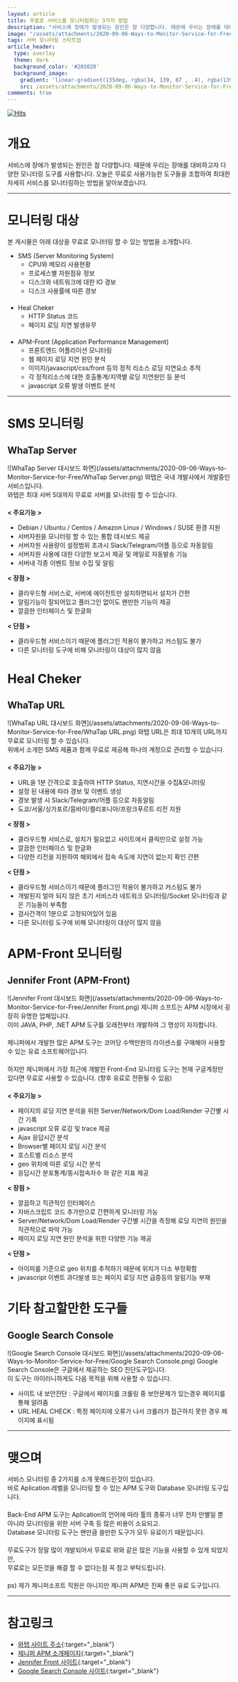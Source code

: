 ```yaml
---
layout: article
title: 무료로 서비스를 모니터링하는 3가지 방법
description: "서비스에 장애가 발생되는 원인은 참 다양합니다. 때문에 우리는 장애를 대비하고자 다양한 모니터링 도구를 사용합니다."
image: "/assets/attachments/2020-09-06-Ways-to-Monitor-Service-for-Free/og-bg.png"
tags: 서버 모니터링 스타트업
article_header:
  type: overlay
  theme: dark
  background_color: '#203028'
  background_image:
    gradient: 'linear-gradient(135deg, rgba(34, 139, 87 , .4), rgba(139, 34, 139, .4))'
    src: /assets/attachments/2020-09-06-Ways-to-Monitor-Service-for-Free/cover.png
comments: true
---
```



[![Hits](https://hits.seeyoufarm.com/api/count/incr/badge.svg?url=blog.dochis.net/2020-09-06-Ways-to-Monitor-Service-for-Free.html.svg)](https://hits.seeyoufarm.com)



# 개요
서비스에 장애가 발생되는 원인은 참 다양합니다. 때문에 우리는 장애를 대비하고자 다양한 모니터링 도구를 사용합니다.
오늘은 무료로 사용가능한 도구들을 조합하여 최대한 자세히 서비스를 모니터링하는 방법을 알아보겠습니다.


* * *


# 모니터링 대상
본 게시물은 아래 대상을 무료로 모니터링 할 수 있는 방법을 소개합니다.
　  
- SMS (Server Monitoring System)
    - CPU와 메모리 사용현황
    - 프로세스별 자원점유 정보
    - 디스크와 네트워크에 대한 IO 경보
    - 디스크 사용률에 따른 경보  
　  
- Heal Cheker
    - HTTP Status 코드
    - 페이지 로딩 지연 발생유무  
　  
- APM-Front (Application Performance Management)
    - 프론트엔드 어플리이션 모니터링
    - 웹 페이지 로딩 지연 원인 분석
    - 이미지/javascript/css/front 등의 정적 리소스 로딩 지연요소 추적
    - 각 정적리소스에 대한 호출통계/지역별 로딩 지연원인 등 분석
    - javascript 오류 발생 이벤트 분석
    

* * *


# SMS 모니터링
## WhaTap Server
![WhaTap Server 대시보드 화면](/assets/attachments/2020-09-06-Ways-to-Monitor-Service-for-Free/WhaTap Server.png)
와탭은 국내 개발사에서 개발중인 서비스입니다.  
와탭은 최대 서버 5대까지 무료로 서버를 모니터링 할 수 있습니다.  
　  
**< 주요기능 >** 
- Debian / Ubuntu / Centos / Amazon Linux / Windows / SUSE 환경 지원
- 서버자원을 모니터링 할 수 있는 통합 데시보드 제공
- 서버자원 사용량이 설정범위 초과시 Slack/Telegram/어플 등으로 자동알림
- 서버자원 사용에 대한 다양한 보고서 제공 및 메일로 자동발송 기능
- 서버내 각종 이벤트 정보 수집 및 알림  

**< 장점 >** 
- 클라우드형 서비스로, 서버에 에이전트만 설치하면되서 설치가 간편
- 알림기능이 잘되어있고 플러그인 없이도 왠만한 기능이 제공
- 깔끔한 인터페이스 및 한글화  

**< 단점 >**
- 클라우드형 서비스이기 때문에  플러그인 적용이 불가하고 커스텀도 불가
- 다른 모니터링 도구에 비해 모니터링이 대상이 많지 않음



# Heal Cheker
## WhaTap URL
![WhaTap URL 대시보드 화면](/assets/attachments/2020-09-06-Ways-to-Monitor-Service-for-Free/WhaTap URL.png)
와탭 URL은 최대 10개의 URL까지 무료로 모니터링 할 수 있습니다.  
위에서 소개한 SMS 제품과 함께 무료로 제공해 하나의 계정으로 관리할 수 있습니다.  
　  
**< 주요기능 >** 
- URL을 1분 간격으로 호출하여 HTTP Status, 지연시간을 수집&모니터링
- 설정 된 내용에 따라 경보 및 이벤트 생성
- 경보 발생 시 Slack/Telegram/어플 등으로 자동알림
- 도쿄/서울/싱가포르/뭄바이/켈리포니아/프랑크푸르트 리전 지원  

**< 장점 >** 
- 클라우드형 서비스로, 설치가 필요없고 사이트에서 클릭만으로 설정 가능
- 깔끔한 인터페이스 및 한글화
- 다양한 리전을 지원하여 해외에서 접속 속도에 지연이 없는지 확인 간편  

**< 단점 >**
- 클라우드형 서비스이기 때문에  플러그인 적용이 불가하고 커스텀도 불가
- 개발된지 얼마 되지 않은 초기 서비스라 네트워크 모니터링/Socket 모니터링과 같은 기능들이 부족함
- 검사간격이 1분으로 고정되어있어 있음
- 다른 모니터링 도구에 비해 모니터링이 대상이 많지 않음



# APM-Front 모니터링
## Jennifer Front (APM-Front)
![Jennifer Front 대시보드 화면](/assets/attachments/2020-09-06-Ways-to-Monitor-Service-for-Free/Jennifer Front.png)
제니퍼 소프트는 APM 시장에서 굉장히 유명한 업체입니다.  
이미 JAVA, PHP, .NET APM 도구를 오래전부터 개발하여 그 명성이 자자합니다.  
　  
제니퍼에서 개발한 많은 APM 도구는 코어당 수백만원의 라이센스를 구매해야 사용할 수 있는 유료 소프트웨어입니다.  
　  
하지만 제니퍼에서 가장 최근에 개발한 Front-End 모니터링 도구는 현재 구글계정만 있다면 무료로 사용할 수 있습니다. (향후 유료로 전환될 수 있음)  
　  
**< 주요기능 >** 
- 페이지의 로딩 지연 분석을 위한 Server/Network/Dom Load/Render 구간별 시간 기록
- javascript 오류 로깅 및 trace 제공
- Ajax 응답시간 분석
- Browser별 페이지 로딩 시간 분석
- 호스트별 리소스 분석
- geo 위치에 따른 로딩 시간 분석
- 응답시간 분포통계/동시접속자수 와 같은 지표 제공  

**< 장점 >** 
- 깔끔하고 직관적인 인터페이스
- 자바스크립트 코드 추가만으로 간편하게 모니터링 가능
- Server/Network/Dom Load/Render 구간별 시간을 측정해 로딩 지연의 원인을 직관적으로 파악 가능
- 페이지 로딩 지연 원인 분석을 위한 다양한 기능 제공  

**< 단점 >**
- 아이피를 기준으로 geo 위치를 추적하기 때문에 위치가 다소 부정확함
- javascript 이벤트 과다발생 또는 페이지 로딩 지연 급증등의 알림기능 부재



# 기타 참고할만한 도구들
## Google Search Console
![Google Search Console 대시보드 화면](/assets/attachments/2020-09-06-Ways-to-Monitor-Service-for-Free/Google Search Console.png)
Google Search Console은 구글에서 제공하는  SEO 진단도구입니다.  
이 도구는 아이러니하게도 다음 목적을 위해 사용할 수 있습니다.

- 사이트 내 보안진단 : 구글에서 페이지를 크롤링 중 보안문제가 있는경우 페이지를 통해 알려줌
- URL HEAL CHECK : 특정 페이지에 오류가 나서 크롤러가 접근하지 못한 경우 페이지에 표시됨


* * *


# 맺으며
서비스 모니터링 중 2가지를 소개 못해드린것이 있습니다.  
바로 Aplication 레벨을 모니터링 할 수 있는 APM 도구와 Database 모니터링 도구입니다.  
　  
Back-End APM 도구는 Aplication의 언어에 따라 툴의 종류가 너무 천차 만별일 뿐 아니라 모니터링을 위한 서버 구축 등 많은 비용이 소요되고.  
Database 모니터링 도구는 왠만큼 쓸만한 도구가 모두 유료이기 때문입니다.  
　  
무료도구가 정말 많이 개발되어서 무료로 위와 같은 많은 기능을 사용할 수 있게 되었지만,  
무료로는 모든것을 해결 할 수 없다는점 꼭 참고 부탁드립니다.  
　  
ps) 제가 제니퍼소프트 직원은 아니지만 제니퍼 APM은 진짜 좋은 유료 도구입니다.



* * *


# 참고링크
- [와탭 사이트 주소](https://www.whatap.io/ko/){:target="_blank"}
- [제니퍼 APM 소개페이지](https://jennifersoft.com/ko/product/){:target="_blank"}
- [Jennifer Front 사이트](https://front.jennifersoft.com/){:target="_blank"}
- [Google Search Console 사이트](https://search.google.com/search-console/about){:target="_blank"}





